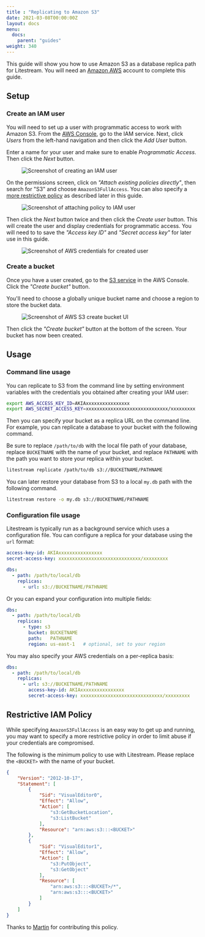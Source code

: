 ```yaml
---
title : "Replicating to Amazon S3"
date: 2021-03-08T00:00:00Z
layout: docs
menu:
  docs:
    parent: "guides"
weight: 340
---
```


This guide will show you how to use Amazon S3 as a database replica path for
Litestream. You will need an [Amazon AWS](https://aws.amazon.com/) account to
complete this guide.

## Setup

### Create an IAM user

You will need to set up a user with programmatic access to work with Amazon S3.
From the [AWS Console](https://console.aws.amazon.com/), go to the IAM service.
Next, click _Users_ from the left-hand navigation and then click the _Add User_
button.

Enter a name for your user and make sure to enable _Programmatic Access_. Then
click the _Next_ button.

<figure>
	<img src="iam_0.png" alt="Screenshot of creating an IAM user">
</figure>

On the permissions screen, click on _"Attach existing policies directly"_, then
search for "S3" and choose `AmazonS3FullAccess`. You can also specify a [more
restrictive policy](#restrictive-iam-policy) as described later in this guide.

<figure>
	<img src="iam_1.png" alt="Screenshot of attaching policy to IAM user">
</figure>

Then click the _Next_ button twice and then click the _Create user_ button. This
will create the user and display credentials for programmatic access. You will
need to to save the _"Access key ID"_ and _"Secret access key"_ for later use
in this guide.

<figure>
	<img src="iam_2.png" alt="Screenshot of AWS credentials for created user">
</figure>


### Create a bucket

Once you have a user created, go to the [S3 service](https://s3.console.aws.amazon.com/)
in the AWS Console. Click the _"Create bucket"_ button.

You'll need to choose a globally unique bucket name and choose a region to
store the bucket data.

<figure>
	<img src="s3_0.png" alt="Screenshot of AWS S3 create bucket UI">
</figure>

Then click the _"Create bucket"_ button at the bottom of the screen. Your bucket
has now been created.


## Usage

### Command line usage

You can replicate to S3 from the command line by setting environment variables
with the credentials you obtained after creating your IAM user:

```sh
export AWS_ACCESS_KEY_ID=AKIAxxxxxxxxxxxxxxxx
export AWS_SECRET_ACCESS_KEY=xxxxxxxxxxxxxxxxxxxxxxxxxxxxxx/xxxxxxxxx
```

Then you can specify your bucket as a replica URL on the command line. For
example, you can replicate a database to your bucket with the following command.

Be sure to replace `/path/to/db` with the local file path of your database, replace
`BUCKETNAME` with the name of your bucket, and replace `PATHNAME` with the path
you want to store your replica within your bucket.

```sh
litestream replicate /path/to/db s3://BUCKETNAME/PATHNAME
```

You can later restore your database from S3 to a local `my.db` path with the
following command.

```sh
litestream restore -o my.db s3://BUCKETNAME/PATHNAME
```

### Configuration file usage

Litestream is typically run as a background service which uses a configuration
file. You can configure a replica for your database using the `url` format:

```yaml
access-key-id: AKIAxxxxxxxxxxxxxxxx
secret-access-key: xxxxxxxxxxxxxxxxxxxxxxxxxxxxxx/xxxxxxxxx

dbs:
  - path: /path/to/local/db
    replicas:
      - url: s3://BUCKETNAME/PATHNAME
```

Or you can expand your configuration into multiple fields:

```yaml
dbs:
  - path: /path/to/local/db
    replicas:
      - type: s3
        bucket: BUCKETNAME
        path:   PATHNAME
        region: us-east-1   # optional, set to your region
```

You may also specify your AWS credentials on a per-replica basis:

```yaml
dbs:
  - path: /path/to/local/db
    replicas:
      - url: s3://BUCKETNAME/PATHNAME
        access-key-id: AKIAxxxxxxxxxxxxxxxx
        secret-access-key: xxxxxxxxxxxxxxxxxxxxxxxxxxxxxx/xxxxxxxxx
```


## Restrictive IAM Policy

While specifying `AmazonS3FullAccess` is an easy way to get up and running, you
may want to specify a more restrictive policy in order to limit abuse if your
credentials are compromised.

The following is the minimum policy to use with Litestream. Please replace the
`<BUCKET>` with the name of your bucket.

```json
{
    "Version": "2012-10-17",
    "Statement": [
        {
            "Sid": "VisualEditor0",
            "Effect": "Allow",
            "Action": [
                "s3:GetBucketLocation",
                "s3:ListBucket"
            ],
            "Resource": "arn:aws:s3:::<BUCKET>"
        },
        {
            "Sid": "VisualEditor1",
            "Effect": "Allow",
            "Action": [
                "s3:PutObject",
                "s3:GetObject"
            ],
            "Resource": [
                "arn:aws:s3:::<BUCKET>/*",
                "arn:aws:s3:::<BUCKET>"
            ]
        }
    ]
}
```

Thanks to [Martin](https://github.com/maluio) for contributing this policy.

